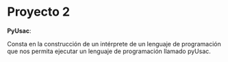 # Proyecto 2

**PyUsac**:

Consta en la construcción de un intérprete de un lenguaje de programación que nos permita ejecutar un lenguaje de programación llamado pyUsac.